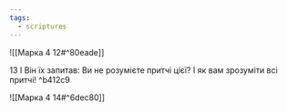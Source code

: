 ```yaml
---
tags:
  - scriptures
---
```


![[Марка 4 12#^80eade]]

13 І Він їх запитав: Ви не розумієте притчі цієї? І як вам зрозуміти всі притчі! ^b412c9

![[Марка 4 14#^6dec80]]